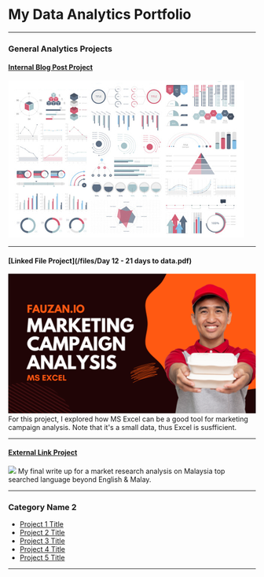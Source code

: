 # My Data Analytics Portfolio

---

### General Analytics Projects

#### [Internal Blog Post Project](/sample_project)
<img src="images/dummy_thumbnail.jpg?raw=true"/>

---
#### [Linked File Project](/files/Day 12 - 21 days to data.pdf)
<img src="images/doordash-marketing-campaign-analysis.png?raw=true"/>
For this project, I explored how MS Excel can be a good tool for marketing campaign analysis. Note that it's a small data, thus Excel is susfficient.

---
#### [External Link Project](https://www.fauzan.io/market-research-analysis/)
[<img src="images/malaysia-top-5-language-market-research-analysis.png ?raw=true"/>](https://www.fauzan.io/market-research-analysis/)
My final write up for a market research analysis on Malaysia top searched language beyond English & Malay. 

---

### Category Name 2

- [Project 1 Title](http://example.com/)
- [Project 2 Title](http://example.com/)
- [Project 3 Title](http://example.com/)
- [Project 4 Title](http://example.com/)
- [Project 5 Title](http://example.com/)

---




